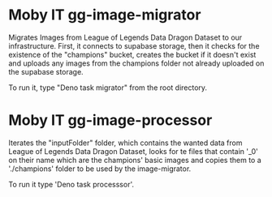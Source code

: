 # Moby IT gg-image-migrator

Migrates Images from League of Legends Data Dragon Dataset to our
infrastructure. First, it connects to supabase storage, then it checks for the
existence of the "champions" bucket, creates the bucket if it doesn't exist and
uploads any images from the champions folder not already uploaded on the
supabase storage.

To run it, type "Deno task migrator" from the root directory.

# Moby IT gg-image-processor

Iterates the "inputFolder" folder, which contains the wanted data from League of
Legends Data Dragon Dataset, looks for te files that contain '_0' on their name
which are the champions' basic images and copies them to a './champions' folder
to be used by the image-migrator.

To run it type 'Deno task processsor'.
